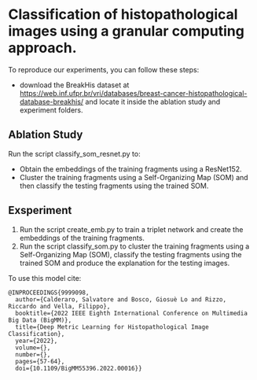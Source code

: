 # Classification of histopathological images using a granular computing approach. 

To reproduce our experiments, you can follow these steps:

- download the BreakHis dataset at https://web.inf.ufpr.br/vri/databases/breast-cancer-histopathological-database-breakhis/ and locate it inside the ablation study and experiment folders.



## Ablation Study

Run the script classify_som_resnet.py to:

- Obtain the embeddings of the training fragments using a ResNet152. 
- Cluster the training fragments using a Self-Organizing Map (SOM)  and then classify the testing fragments using the trained SOM. 



## Exsperiment



1. Run the script create_emb.py to train a triplet network and create the embeddings of the training fragments. 
2. Run the script classify_som.py to cluster the training fragments using a Self-Organizing Map (SOM), classify the testing fragments using the trained SOM  and produce the explanation for the testing images. 

To use this model cite: 

```
@INPROCEEDINGS{9999098,
  author={Calderaro, Salvatore and Bosco, Giosuè Lo and Rizzo, Riccardo and Vella, Filippo},
  booktitle={2022 IEEE Eighth International Conference on Multimedia Big Data (BigMM)}, 
  title={Deep Metric Learning for Histopathological Image Classification}, 
  year={2022},
  volume={},
  number={},
  pages={57-64},
  doi={10.1109/BigMM55396.2022.00016}}

```
